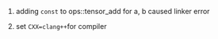 
1. adding ```const``` to ops::tensor_add for a, b caused linker error

2. set ```CXX=clang++```for compiler